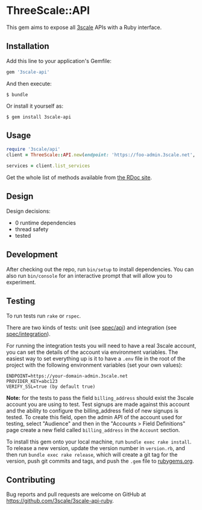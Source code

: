 # ThreeScale::API


This gem aims to expose all [3scale](http://3scale.net) APIs with a Ruby interface.


## Installation

Add this line to your application's Gemfile:

```ruby
gem '3scale-api'
```

And then execute:

    $ bundle

Or install it yourself as:

    $ gem install 3scale-api

## Usage


```ruby
require '3scale/api'
client = ThreeScale::API.new(endpoint: 'https://foo-admin.3scale.net', provider_key: 'foobar')

services = client.list_services
```

Get the whole list of methods available from [the RDoc site](http://www.rubydoc.info/gems/3scale-api/ThreeScale/API/Client).

## Design

Design decisions:

* 0 runtime dependencies
* thread safety
* tested

## Development

After checking out the repo, run `bin/setup` to install dependencies. You can also run `bin/console` for an interactive prompt that will allow you to experiment.

## Testing

To run tests run `rake` or `rspec`.

There are two kinds of tests: unit (see [spec/api](spec/api)) and integration (see [spec/integration](spec/integration)).

For running the integration tests you will need to have a real 3scale account, you can set the details of the account via environment variables. The easiest way to set everything up is it to have a `.env` file in the root of the project with the following environment variables (set your own values):

```
ENDPOINT=https://your-domain-admin.3scale.net
PROVIDER_KEY=abc123
VERIFY_SSL=true (by default true)
```

**Note:** for the tests to pass the field `billing_address` should exist the 3scale account you are using to test. Test signups
are made against this account and the ability to configure the billing_address field of new signups is tested. To create this field,
open the admin API of the account used for testing, select "Audience" and then in the "Accounts > Field Definitions" page create a new
field called `billing_address` in the `Account` section.

To install this gem onto your local machine, run `bundle exec rake install`. To release a new version, update the version number in `version.rb`, and then run `bundle exec rake release`, which will create a git tag for the version, push git commits and tags, and push the `.gem` file to [rubygems.org](https://rubygems.org).

## Contributing

Bug reports and pull requests are welcome on GitHub at https://github.com/3scale/3scale-api-ruby.
